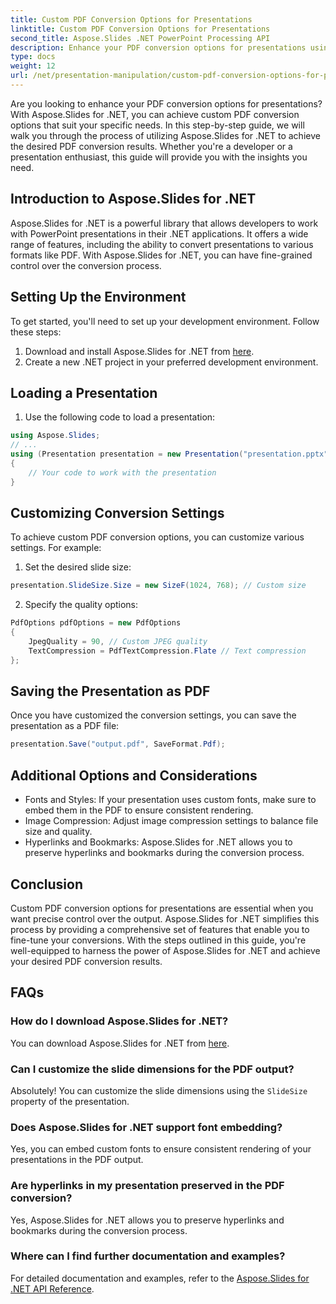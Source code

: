 ```yaml
---
title: Custom PDF Conversion Options for Presentations
linktitle: Custom PDF Conversion Options for Presentations
second_title: Aspose.Slides .NET PowerPoint Processing API
description: Enhance your PDF conversion options for presentations using Aspose.Slides for .NET. This step-by-step guide covers how to achieve custom PDF conversion settings, ensuring precise control over your output. Optimize your presentation conversions today.
type: docs
weight: 12
url: /net/presentation-manipulation/custom-pdf-conversion-options-for-presentations/
---
```


Are you looking to enhance your PDF conversion options for presentations? With Aspose.Slides for .NET, you can achieve custom PDF conversion options that suit your specific needs. In this step-by-step guide, we will walk you through the process of utilizing Aspose.Slides for .NET to achieve the desired PDF conversion results. Whether you're a developer or a presentation enthusiast, this guide will provide you with the insights you need.

## Introduction to Aspose.Slides for .NET

Aspose.Slides for .NET is a powerful library that allows developers to work with PowerPoint presentations in their .NET applications. It offers a wide range of features, including the ability to convert presentations to various formats like PDF. With Aspose.Slides for .NET, you can have fine-grained control over the conversion process.

## Setting Up the Environment

To get started, you'll need to set up your development environment. Follow these steps:

1. Download and install Aspose.Slides for .NET from [here](https://releases.aspose.com/slides/net/).
2. Create a new .NET project in your preferred development environment.

## Loading a Presentation

1. Use the following code to load a presentation:

```csharp
using Aspose.Slides;
// ...
using (Presentation presentation = new Presentation("presentation.pptx"))
{
    // Your code to work with the presentation
}
```

## Customizing Conversion Settings

To achieve custom PDF conversion options, you can customize various settings. For example:

1. Set the desired slide size:

```csharp
presentation.SlideSize.Size = new SizeF(1024, 768); // Custom size
```

2. Specify the quality options:

```csharp
PdfOptions pdfOptions = new PdfOptions
{
    JpegQuality = 90, // Custom JPEG quality
    TextCompression = PdfTextCompression.Flate // Text compression
};
```

## Saving the Presentation as PDF

Once you have customized the conversion settings, you can save the presentation as a PDF file:

```csharp
presentation.Save("output.pdf", SaveFormat.Pdf);
```

## Additional Options and Considerations

- Fonts and Styles: If your presentation uses custom fonts, make sure to embed them in the PDF to ensure consistent rendering.
- Image Compression: Adjust image compression settings to balance file size and quality.
- Hyperlinks and Bookmarks: Aspose.Slides for .NET allows you to preserve hyperlinks and bookmarks during the conversion process.

## Conclusion

Custom PDF conversion options for presentations are essential when you want precise control over the output. Aspose.Slides for .NET simplifies this process by providing a comprehensive set of features that enable you to fine-tune your conversions. With the steps outlined in this guide, you're well-equipped to harness the power of Aspose.Slides for .NET and achieve your desired PDF conversion results.


## FAQs

### How do I download Aspose.Slides for .NET?

You can download Aspose.Slides for .NET from [here](https://releases.aspose.com/slides/net/).

### Can I customize the slide dimensions for the PDF output?

Absolutely! You can customize the slide dimensions using the `SlideSize` property of the presentation.

### Does Aspose.Slides for .NET support font embedding?

Yes, you can embed custom fonts to ensure consistent rendering of your presentations in the PDF output.

### Are hyperlinks in my presentation preserved in the PDF conversion?

Yes, Aspose.Slides for .NET allows you to preserve hyperlinks and bookmarks during the conversion process.

### Where can I find further documentation and examples?

For detailed documentation and examples, refer to the [Aspose.Slides for .NET API Reference](https://reference.aspose.com/slides/net/).